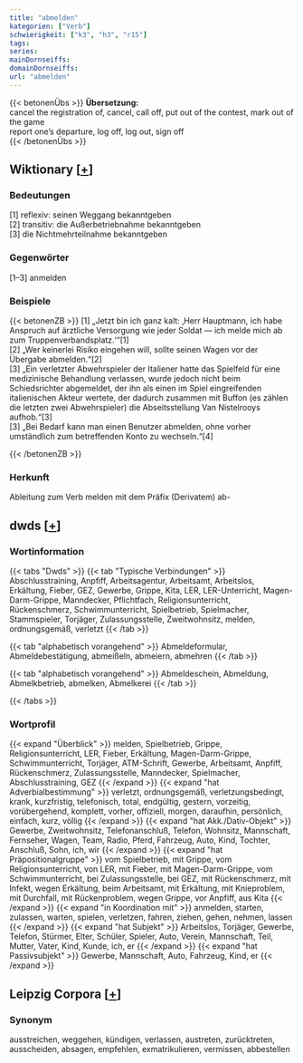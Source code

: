 ```yaml
---
title: "abmelden"
kategorien: ["Verb"]
schwierigkeit: ["k3", "h3", "r15"]
tags:
series:
mainDornseiffs:
domainDornseiffs:
url: "abmelden"
---
```


{{< betonenÜbs >}}
**Übersetzung:**  
cancel the registration of, cancel, call off, put out of the contest, mark out of the game  
report one’s departure, log off, log out, sign off  
{{< /betonenÜbs >}}

## Wiktionary [[+](https://de.wiktionary.org/wiki/abmelden)]

### Bedeutungen
[1] reflexiv: seinen Weggang bekanntgeben  
[2] transitiv: die Außerbetriebnahme bekanntgeben  
[3] die Nichtmehrteilnahme bekanntgeben  

### Gegenwörter
[1–3] anmelden  

### Beispiele
{{< betonenZB >}}
[1] „Jetzt bin ich ganz kalt: ‚Herr Hauptmann, ich habe Anspruch auf ärztliche Versorgung wie jeder Soldat — ich melde mich ab zum Truppenverbandsplatz.‘“[1]  
[2] „Wer keinerlei Risiko eingehen will, sollte seinen Wagen vor der Übergabe abmelden.“[2]  
[3] „Ein verletzter Abwehrspieler der Italiener hatte das Spielfeld für eine medizinische Behandlung verlassen, wurde jedoch nicht beim Schiedsrichter abgemeldet, der ihn als einen im Spiel eingreifenden italienischen Akteur wertete, der dadurch zusammen mit Buffon (es zählen die letzten zwei Abwehrspieler) die Abseitsstellung Van Nistelrooys aufhob.“[3]  
[3] „Bei Bedarf kann man einen Benutzer abmelden, ohne vorher umständlich zum betreffenden Konto zu wechseln.“[4]  

{{< /betonenZB >}}
### Herkunft
Ableitung zum Verb melden mit dem Präfix (Derivatem) ab-  



## dwds [[+](https://www.dwds.de/wb/abmelden)]

### Wortinformation
{{< tabs "Dwds" >}}
{{< tab "Typische Verbindungen" >}}
Abschlusstraining, Anpfiff, Arbeitsagentur, Arbeitsamt, Arbeitslos, Erkältung, Fieber, GEZ, Gewerbe, Grippe, Kita, LER, LER-Unterricht, Magen-Darm-Grippe, Manndecker, Pflichtfach, Religionsunterricht, Rückenschmerz, Schwimmunterricht, Spielbetrieb, Spielmacher, Stammspieler, Torjäger, Zulassungsstelle, Zweitwohnsitz, melden, ordnungsgemäß, verletzt
{{< /tab >}}

{{< tab "alphabetisch vorangehend" >}}
Abmeldeformular, Abmeldebestätigung, abmeißeln, abmeiern, abmehren
{{< /tab >}}

{{< tab "alphabetisch vorangehend" >}}
Abmeldeschein, Abmeldung, Abmelkbetrieb, abmelken, Abmelkerei
{{< /tab >}}

{{< /tabs >}}

### Wortprofil
{{< expand "Überblick" >}} melden, Spielbetrieb, Grippe, Religionsunterricht, LER, Fieber, Erkältung, Magen-Darm-Grippe, Schwimmunterricht, Torjäger, ATM-Schrift, Gewerbe, Arbeitsamt, Anpfiff, Rückenschmerz, Zulassungsstelle, Manndecker, Spielmacher, Abschlusstraining, GEZ {{< /expand >}}
{{< expand "hat Adverbialbestimmung" >}} verletzt, ordnungsgemäß, verletzungsbedingt, krank, kurzfristig, telefonisch, total, endgültig, gestern, vorzeitig, vorübergehend, komplett, vorher, offiziell, morgen, daraufhin, persönlich, einfach, kurz, völlig {{< /expand >}}
{{< expand "hat Akk./Dativ-Objekt" >}} Gewerbe, Zweitwohnsitz, Telefonanschluß, Telefon, Wohnsitz, Mannschaft, Fernseher, Wagen, Team, Radio, Pferd, Fahrzeug, Auto, Kind, Tochter, Anschluß, Sohn, ich, wir {{< /expand >}}
{{< expand "hat Präpositionalgruppe" >}} vom Spielbetrieb, mit Grippe, vom Religionsunterricht, von LER, mit Fieber, mit Magen-Darm-Grippe, vom Schwimmunterricht, bei Zulassungsstelle, bei GEZ, mit Rückenschmerz, mit Infekt, wegen Erkältung, beim Arbeitsamt, mit Erkältung, mit Knieproblem, mit Durchfall, mit Rückenproblem, wegen Grippe, vor Anpfiff, aus Kita {{< /expand >}}
{{< expand "in Koordination mit" >}} anmelden, starten, zulassen, warten, spielen, verletzen, fahren, ziehen, gehen, nehmen, lassen {{< /expand >}}
{{< expand "hat Subjekt" >}} Arbeitslos, Torjäger, Gewerbe, Telefon, Stürmer, Elter, Schüler, Spieler, Auto, Verein, Mannschaft, Teil, Mutter, Vater, Kind, Kunde, ich, er {{< /expand >}}
{{< expand "hat Passivsubjekt" >}} Gewerbe, Mannschaft, Auto, Fahrzeug, Kind, er {{< /expand >}}

## Leipzig Corpora [[+](https://corpora.uni-leipzig.de/en/res?word=abmelden&corpusId=deu_newscrawl-public_2018)]


### Synonym
ausstreichen, weggehen, kündigen, verlassen, austreten, zurücktreten, ausscheiden, absagen, empfehlen, exmatrikulieren, vermissen, abbestellen

